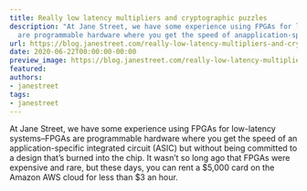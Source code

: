 ```yaml
---
title: Really low latency multipliers and cryptographic puzzles
description: "At Jane Street, we have some experience using FPGAs for low-latencysystems\u2013FPGAs
  are programmable hardware where you get the speed of anapplication-specific ..."
url: https://blog.janestreet.com/really-low-latency-multipliers-and-cryptographic-puzzles/
date: 2020-06-22T00:00:00-00:00
preview_image: https://blog.janestreet.com/really-low-latency-multipliers-and-cryptographic-puzzles/lock.png
featured:
authors:
- janestreet
tags:
- janestreet
---
```


<p>At Jane Street, we have some experience using FPGAs for low-latency
systems&ndash;FPGAs are programmable hardware where you get the speed of an
application-specific integrated circuit (ASIC) but without being
committed to a design that&rsquo;s burned into the chip. It wasn&rsquo;t so long
ago that FPGAs were expensive and rare, but these days, you can rent a
$5,000 card on the Amazon AWS cloud for less than $3 an hour.</p>


